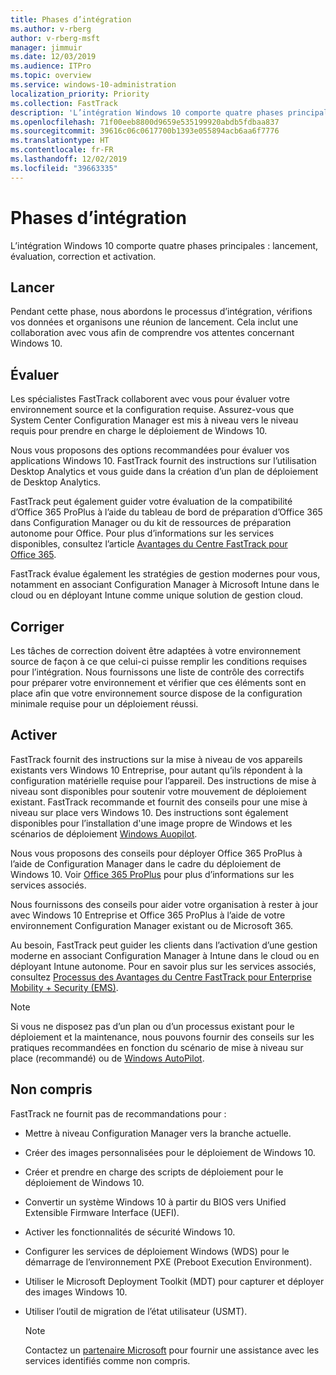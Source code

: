 ```yaml
---
title: Phases d’intégration
ms.author: v-rberg
author: v-rberg-msft
manager: jimmuir
ms.date: 12/03/2019
ms.audience: ITPro
ms.topic: overview
ms.service: windows-10-administration
localization_priority: Priority
ms.collection: FastTrack
description: 'L’intégration Windows 10 comporte quatre phases principales : lancement, évaluation, correction et activation.'
ms.openlocfilehash: 71f00eeb8800d9659e535199920abdb5fdbaa837
ms.sourcegitcommit: 39616c06c0617700b1393e055894acb6aa6f7776
ms.translationtype: HT
ms.contentlocale: fr-FR
ms.lasthandoff: 12/02/2019
ms.locfileid: "39663335"
---
```

# <a name="onboarding-phases"></a>Phases d’intégration

L’intégration Windows 10 comporte quatre phases principales : lancement, évaluation, correction et activation.

## <a name="initiate"></a>Lancer

Pendant cette phase, nous abordons le processus d’intégration, vérifions vos données et organisons une réunion de lancement. Cela inclut une collaboration avec vous afin de comprendre vos attentes concernant Windows 10.

## <a name="assess"></a>Évaluer

Les spécialistes FastTrack collaborent avec vous pour évaluer votre environnement source et la configuration requise. Assurez-vous que System Center Configuration Manager est mis à niveau vers le niveau requis pour prendre en charge le déploiement de Windows 10. 

Nous vous proposons des options recommandées pour évaluer vos applications Windows 10. FastTrack fournit des instructions sur l’utilisation Desktop Analytics et vous guide dans la création d’un plan de déploiement de Desktop Analytics.

FastTrack peut également guider votre évaluation de la compatibilité d’Office 365 ProPlus à l’aide du tableau de bord de préparation d’Office 365 dans Configuration Manager ou du kit de ressources de préparation autonome pour Office. Pour plus d’informations sur les services disponibles, consultez l’article [Avantages du Centre FastTrack pour Office 365](O365-fasttrack-benefit-for-office-365.md). 

FastTrack évalue également les stratégies de gestion modernes pour vous, notamment en associant Configuration Manager à Microsoft Intune dans le cloud ou en déployant Intune comme unique solution de gestion cloud.

## <a name="remediate"></a>Corriger

Les tâches de correction doivent être adaptées à votre environnement source de façon à ce que celui-ci puisse remplir les conditions requises pour l’intégration. Nous fournissons une liste de contrôle des correctifs pour préparer votre environnement et vérifier que ces éléments sont en place afin que votre environnement source dispose de la configuration minimale requise pour un déploiement réussi. 

## <a name="enable"></a>Activer

FastTrack fournit des instructions sur la mise à niveau de vos appareils existants vers Windows 10 Entreprise, pour autant qu’ils répondent à la configuration matérielle requise pour l’appareil. Des instructions de mise à niveau sont disponibles pour soutenir votre mouvement de déploiement existant. FastTrack recommande et fournit des conseils pour une mise à niveau sur place vers Windows 10. Des instructions sont également disponibles pour l’installation d'une image propre de Windows et les scénarios de déploiement [Windows Auopilot](EMS-onboarding-phases.md#windows-autopilot). 

Nous vous proposons des conseils pour déployer Office 365 ProPlus à l’aide de Configuration Manager dans le cadre du déploiement de Windows 10. Voir [Office 365 ProPlus](O365-onboarding-and-migration.md#office-365-proplus) pour plus d’informations sur les services associés.

Nous fournissons des conseils pour aider votre organisation à rester à jour avec Windows 10 Entreprise et Office 365 ProPlus à l’aide de votre environnement Configuration Manager existant ou de Microsoft 365.

Au besoin, FastTrack peut guider les clients dans l’activation d’une gestion moderne en associant Configuration Manager à Intune dans le cloud ou en déployant Intune autonome. Pour en savoir plus sur les services associés, consultez [Processus des Avantages du Centre FastTrack pour Enterprise Mobility + Security (EMS)](EMS-fasttrack-process.md).

> [!NOTE]
> Si vous ne disposez pas d’un plan ou d’un processus existant pour le déploiement et la maintenance, nous pouvons fournir des conseils sur les pratiques recommandées en fonction du scénario de mise à niveau sur place (recommandé) ou de [Windows AutoPilot](EMS-onboarding-phases.md#windows-autopilot).

## <a name="out-of-scope"></a>Non compris

FastTrack ne fournit pas de recommandations pour :

- Mettre à niveau Configuration Manager vers la branche actuelle.
- Créer des images personnalisées pour le déploiement de Windows 10.
- Créer et prendre en charge des scripts de déploiement pour le déploiement de Windows 10.
- Convertir un système Windows 10 à partir du BIOS vers Unified Extensible Firmware Interface (UEFI).
- Activer les fonctionnalités de sécurité Windows 10. 
- Configurer les services de déploiement Windows (WDS) pour le démarrage de l’environnement PXE (Preboot Execution Environment).
- Utiliser le Microsoft Deployment Toolkit (MDT) pour capturer et déployer des images Windows 10.
- Utiliser l’outil de migration de l’état utilisateur (USMT).

  > [!NOTE]
  > Contactez un [partenaire Microsoft](https://go.microsoft.com/fwlink/?linkid=2080150) pour fournir une assistance avec les services identifiés comme non compris.

 
